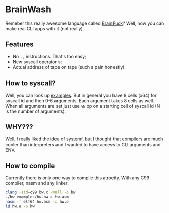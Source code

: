 # BrainWash

Remeber this really awesome language called [BrainFuck](https://en.wikipedia.org/wiki/Brainfuck)? Well, now you can make real CLI apps with it (not really).

## Features

- No `.,` instructions. That's too easy;
- New syscall operator `%`;
- Actual address of tape on tape (such a pain honestly).

## How to syscall?

Well, you can look up [examples](examples/README.md). But in general you have 8 cells (x64) for syscall id and then 0-6 arguments. Each argument takes 8 cells as well. When all arguments are set just use `%N` op on a starting cell of syscall id (N is the number of arguments).

## WHY???

Well, I really liked the idea of [systemf](https://github.com/ajyoon/systemf), but I thought that compilers are much cooler than interpreters and I wanted to have access to CLI arguments and ENV.

## How to compile

Currently there is only one way to compile this atrocity. With any C99 compiler, nasm and any linker:
```sh
clang -std=c99 bw.c -Wall -o bw
./bw examples/hw.bw > hw.asm
nasm -f elf64 hw.asm -o hw.o
ld hw.o -o hw
```
